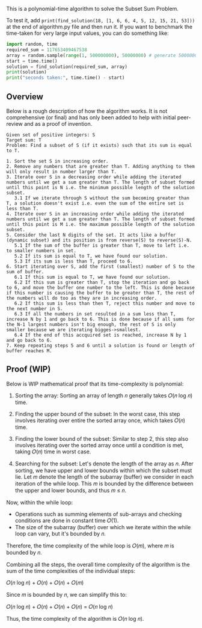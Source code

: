 This is a polynomial-time algorithm to solve the Subset Sum Problem.

To test it, add `print(find_solution(18, [1, 6, 6, 4, 5, 12, 15, 21, 53]))` at the end of algorithm.py file and then run it. If you want to benchmark the time-taken for very large input values, you can do something like:
```python
import random, time
required_sum = 117653409467538
array = random.sample(range(1, 500000000), 50000000) # generate 50000000 random numbers between 1 and 499999999
start = time.time()
solution = find_solution(required_sum, array)
print(solution)
print("seconds taken:", time.time() - start)
```

## Overview

Below is a rough description of how the algorithm works. It is not comprehensive (or final) and has only been added to help with initial peer-review and as a proof of invention.

```
Given set of positive integers: S
Target sum: T
Problem: Find a subset of S (if it exists) such that its sum is equal to T.

1. Sort the set S in increasing order.
2. Remove any numbers that are greater than T. Adding anything to them will only result in number larger than T.
3. Iterate over S in a decreasing order while adding the iterated numbers until we get a sum greater than T. The length of subset formed until this point is N i.e. the minimum possible length of the solution subset.
   3.1 If we iterate through S without the sum becoming greater than T, a solution doesn't exist i.e. even the sum of the entire set is less than T.
4. Iterate over S in an increasing order while adding the iterated numbers until we get a sum greater than T. The length of subset formed until this point is M i.e. the maximum possible length of the solution subset.
5. Consider the last N digits of the set. It acts like a buffer (dynamic subset) and its position is from reverse(S) to reverse(S)-N.
   5.1 If the sum of the buffer is greater than T, move to left i.e. to smaller numbers in set.
   5.2 If its sum is equal to T, we have found our solution.
   5.3 If its sum is less than T, proceed to 6.
6. Start iterating over S, add the first (smallest) number of S to the sum of buffer.
   6.1 If this sum is equal to T, we have found our solution.
   6.2 If this sum is greater than T, stop the iteration and go back to 6, and move the buffer one number to the left. This is done because if this number is causing the buffer to be greater than T, the rest of the numbers will do too as they are in increasing order.
   6.2 If this sum is less than then T, reject this number and move to the next number in S.
   6.3 If all the numbers in set resulted in a sum less than T, increase N by 1 and go back to 6. This is done because if all sums for the N-1 largest numbers isn't big enough, the rest of S is only smaller because we are iterating bigges->smallest.
   6.4 If the end of this accquired set is reached, increase N by 1 and go back to 6.
7. Keep repeating steps 5 and 6 until a solution is found or length of buffer reaches M.
```

## Proof (WIP)

Below is WIP mathematical proof that its time-complexity is polynomial:

1. Sorting the array: Sorting an array of length 𝑛 generally takes 𝑂(𝑛 log 𝑛) time.

2. Finding the upper bound of the subset: In the worst case, this step involves iterating over entire the sorted array once, which takes 𝑂(𝑛) time.

3. Finding the lower bound of the subset: Similar to step 2, this step also involves iterating over the sorted array once until a condition is met, taking 𝑂(𝑛) time in worst case.

4. Searching for the subset: Let's denote the length of the array as 𝑛. After sorting, we have upper and lower bounds within which the subset must lie. Let 𝑚 denote the length of the subarray (buffer) we consider in each iteration of the while loop. This 𝑚 is bounded by the difference between the upper and lower bounds, and thus 𝑚 ≤ 𝑛.

Now, within the while loop:

- Operations such as summing elements of sub-arrays and checking conditions are done in constant time 𝑂(1).
- The size of the subarray (buffer) over which we iterate within the while loop can vary, but it's bounded by 𝑛.

Therefore, the time complexity of the while loop is 𝑂(𝑚), where 𝑚 is bounded by 𝑛.

Combining all the steps, the overall time complexity of the algorithm is the sum of the time complexities of the individual steps:

𝑂(𝑛 log 𝑛) + 𝑂(𝑛) + 𝑂(𝑛) + 𝑂(𝑚)

Since 𝑚 is bounded by 𝑛, we can simplify this to:

𝑂(𝑛 log 𝑛) + 𝑂(𝑛) + 𝑂(𝑛) + 𝑂(𝑛) = 𝑂(𝑛 log 𝑛)

Thus, the time complexity of the algorithm is 𝑂(𝑛 log 𝑛).
